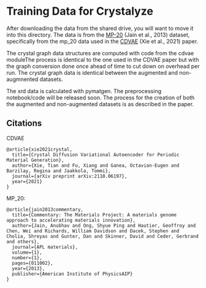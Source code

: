 # Training Data for Crystalyze

After downloading the data from the shared drive, you will want to move it into this directory.
The data is from the [MP-20](mp_20) (Jain et al., 2013) dataset, specifically from the mp_20 data used in the [CDVAE](cdvae) (Xie et al., 2021) paper.

The crystal graph data structures are computed with code from the cdvae moduleThe process is identical to the one used in the CDVAE paper but with the graph conversion done once ahead of time to cut down on overhead per run. The crystal graph data is identical between the augmented and non-augmnented datasets.

The xrd data is calculated with pymatgen. The preprocessing notebook/code will be released soon. The process for the creation of both the augmented and non-augmented datasets is as described in the paper. 

## Citations

CDVAE 

```
@article{xie2021crystal,
  title={Crystal Diffusion Variational Autoencoder for Periodic Material Generation},
  author={Xie, Tian and Fu, Xiang and Ganea, Octavian-Eugen and Barzilay, Regina and Jaakkola, Tommi},
  journal={arXiv preprint arXiv:2110.06197},
  year={2021}
}
```

MP_20:

```
@article{jain2013commentary,
  title={Commentary: The Materials Project: A materials genome approach to accelerating materials innovation},
  author={Jain, Anubhav and Ong, Shyue Ping and Hautier, Geoffroy and Chen, Wei and Richards, William Davidson and Dacek, Stephen and Cholia, Shreyas and Gunter, Dan and Skinner, David and Ceder, Gerbrand and others},
  journal={APL materials},
  volume={1},
  number={1},
  pages={011002},
  year={2013},
  publisher={American Institute of PhysicsAIP}
}
```


